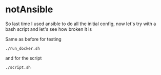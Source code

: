 # notAnsible

So last time I used ansible to do all the initial config, now let's try with a 
bash script and let's see how broken it is

Same as before for testing
```
./run_docker.sh
```
and for the script
```
./script.sh
```
